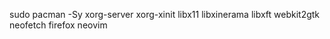 sudo pacman -Sy xorg-server xorg-xinit libx11 libxinerama libxft webkit2gtk neofetch firefox neovim
